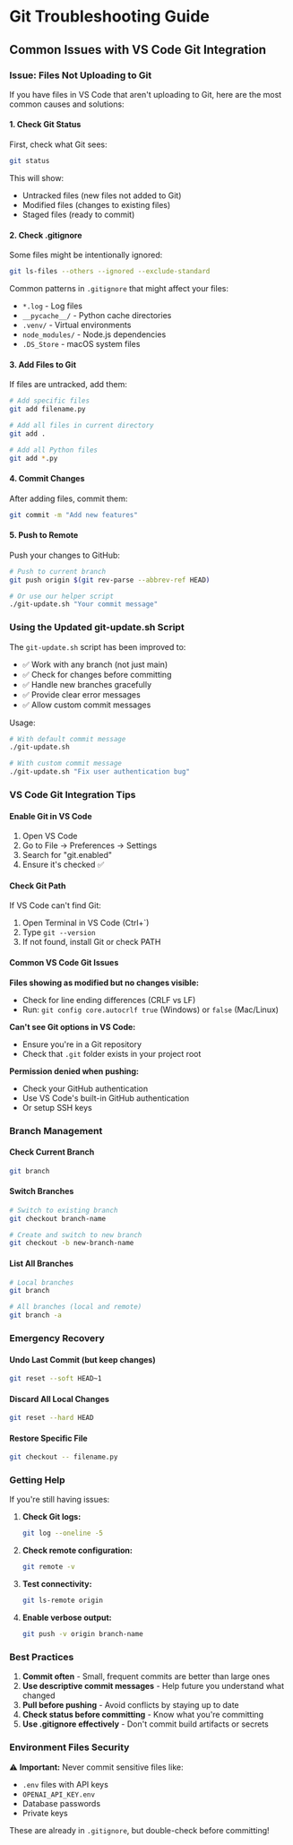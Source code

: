 # Git Troubleshooting Guide

## Common Issues with VS Code Git Integration

### Issue: Files Not Uploading to Git

If you have files in VS Code that aren't uploading to Git, here are the most common causes and solutions:

#### 1. Check Git Status
First, check what Git sees:
```bash
git status
```

This will show:
- Untracked files (new files not added to Git)
- Modified files (changes to existing files)
- Staged files (ready to commit)

#### 2. Check .gitignore
Some files might be intentionally ignored:
```bash
git ls-files --others --ignored --exclude-standard
```

Common patterns in `.gitignore` that might affect your files:
- `*.log` - Log files
- `__pycache__/` - Python cache directories
- `.venv/` - Virtual environments
- `node_modules/` - Node.js dependencies
- `.DS_Store` - macOS system files

#### 3. Add Files to Git
If files are untracked, add them:
```bash
# Add specific files
git add filename.py

# Add all files in current directory
git add .

# Add all Python files
git add *.py
```

#### 4. Commit Changes
After adding files, commit them:
```bash
git commit -m "Add new features"
```

#### 5. Push to Remote
Push your changes to GitHub:
```bash
# Push to current branch
git push origin $(git rev-parse --abbrev-ref HEAD)

# Or use our helper script
./git-update.sh "Your commit message"
```

### Using the Updated git-update.sh Script

The `git-update.sh` script has been improved to:
- ✅ Work with any branch (not just main)
- ✅ Check for changes before committing
- ✅ Handle new branches gracefully
- ✅ Provide clear error messages
- ✅ Allow custom commit messages

Usage:
```bash
# With default commit message
./git-update.sh

# With custom commit message
./git-update.sh "Fix user authentication bug"
```

### VS Code Git Integration Tips

#### Enable Git in VS Code
1. Open VS Code
2. Go to File → Preferences → Settings
3. Search for "git.enabled"
4. Ensure it's checked ✅

#### Check Git Path
If VS Code can't find Git:
1. Open Terminal in VS Code (Ctrl+`)
2. Type `git --version`
3. If not found, install Git or check PATH

#### Common VS Code Git Issues

**Files showing as modified but no changes visible:**
- Check for line ending differences (CRLF vs LF)
- Run: `git config core.autocrlf true` (Windows) or `false` (Mac/Linux)

**Can't see Git options in VS Code:**
- Ensure you're in a Git repository
- Check that `.git` folder exists in your project root

**Permission denied when pushing:**
- Check your GitHub authentication
- Use VS Code's built-in GitHub authentication
- Or setup SSH keys

### Branch Management

#### Check Current Branch
```bash
git branch
```

#### Switch Branches
```bash
# Switch to existing branch
git checkout branch-name

# Create and switch to new branch
git checkout -b new-branch-name
```

#### List All Branches
```bash
# Local branches
git branch

# All branches (local and remote)
git branch -a
```

### Emergency Recovery

#### Undo Last Commit (but keep changes)
```bash
git reset --soft HEAD~1
```

#### Discard All Local Changes
```bash
git reset --hard HEAD
```

#### Restore Specific File
```bash
git checkout -- filename.py
```

### Getting Help

If you're still having issues:

1. **Check Git logs:**
   ```bash
   git log --oneline -5
   ```

2. **Check remote configuration:**
   ```bash
   git remote -v
   ```

3. **Test connectivity:**
   ```bash
   git ls-remote origin
   ```

4. **Enable verbose output:**
   ```bash
   git push -v origin branch-name
   ```

### Best Practices

1. **Commit often** - Small, frequent commits are better than large ones
2. **Use descriptive commit messages** - Help future you understand what changed
3. **Pull before pushing** - Avoid conflicts by staying up to date
4. **Check status before committing** - Know what you're committing
5. **Use .gitignore effectively** - Don't commit build artifacts or secrets

### Environment Files Security

⚠️ **Important:** Never commit sensitive files like:
- `.env` files with API keys
- `OPENAI_API_KEY.env`
- Database passwords
- Private keys

These are already in `.gitignore`, but double-check before committing!